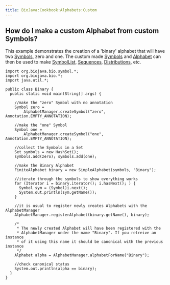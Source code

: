```yaml
---
title: BioJava:Cookbook:Alphabets:Custom
---
```


How do I make a custom Alphabet from custom Symbols?
----------------------------------------------------

This example demonstrates the creation of a 'binary' alphabet that will
have two
[Symbols](http://www.biojava.org/docs/api14/org/biojava/bio/symbol/Symbol.html),
zero and one. The custom made
[Symbols](http://www.biojava.org/docs/api14/org/biojava/bio/symbol/Symbol.html)
and
[Alphabet](http://www.biojava.org/docs/api14/org/biojava/bio/symbol/Alphabet.html)
can then be used to make
[SymbolList](http://www.biojava.org/docs/api14/org/biojava/bio/symbol/SymbolList.html),
[Sequences](http://www.biojava.org/docs/api14/org/biojava/bio/seq/Sequence.html),
[Distributions](http://www.biojava.org/docs/api14/org/biojava/bio/dist/Distribution.html),
etc.

    import org.biojava.bio.symbol.*;
    import org.biojava.bio.*;
    import java.util.*;

    public class Binary {
      public static void main(String[] args) {

        //make the "zero" Symbol with no annotation
        Symbol zero =
            AlphabetManager.createSymbol("zero", Annotation.EMPTY_ANNOTATION);

        //make the "one" Symbol
        Symbol one =
            AlphabetManager.createSymbol("one", Annotation.EMPTY_ANNOTATION);

        //collect the Symbols in a Set
        Set symbols = new HashSet();
        symbols.add(zero); symbols.add(one);

        //make the Binary Alphabet
        FiniteAlphabet binary = new SimpleAlphabet(symbols, "Binary");

        //iterate through the symbols to show everything works
        for (Iterator i = binary.iterator(); i.hasNext(); ) {
          Symbol sym = (Symbol)i.next();
          System.out.println(sym.getName());
        }

        //it is usual to register newly creates Alphabets with the AlphabetManager
        AlphabetManager.registerAlphabet(binary.getName(), binary);

        /*
         * The newly created Alphabet will have been registered with the
         * AlphabetManager under the name "Binary". If you retreive an instance
         * of it using this name it should be canonical with the previous instance
         */
        Alphabet alpha = AlphabetManager.alphabetForName("Binary");

        //check canonical status
        System.out.println(alpha == binary);
      }
    }

